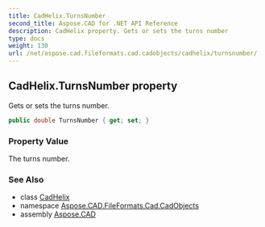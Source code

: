 ```yaml
---
title: CadHelix.TurnsNumber
second_title: Aspose.CAD for .NET API Reference
description: CadHelix property. Gets or sets the turns number
type: docs
weight: 130
url: /net/aspose.cad.fileformats.cad.cadobjects/cadhelix/turnsnumber/
---
```

## CadHelix.TurnsNumber property

Gets or sets the turns number.

```csharp
public double TurnsNumber { get; set; }
```

### Property Value

The turns number.

### See Also

* class [CadHelix](../)
* namespace [Aspose.CAD.FileFormats.Cad.CadObjects](../../cadhelix/)
* assembly [Aspose.CAD](../../../)


